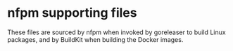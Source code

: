 
# nfpm supporting files

These files are sourced by nfpm when invoked by goreleaser to build Linux packages, and by BuildKit when building the Docker images.
